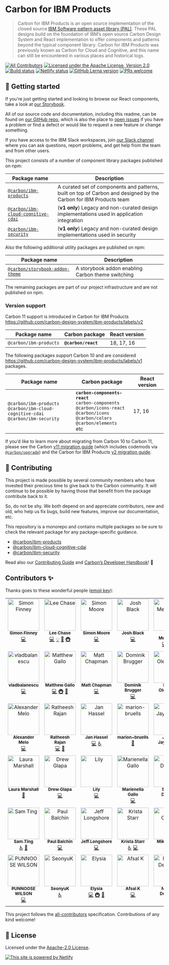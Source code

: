 # Carbon for IBM Products

> Carbon for IBM Products is an open source implementation of the closed source
> [IBM Software pattern asset library (PAL)](https://pages.github.ibm.com/cdai-design/pal/).
> These PAL designs build on the foundation of IBM’s open source Carbon Design
> System and React implementation to offer components and patterns beyond the
> typical component library. Carbon for IBM Products was previously known as
> Carbon for Cloud and Cognitive, and this name can still be encountered in
> various places and historical logs.

[![All Contributors](https://img.shields.io/github/all-contributors/carbon-design-system/ibm-products?color=ee8449)](#contributors-)
[![Licensed under the Apache License, Version 2.0](https://img.shields.io/badge/license-Apache--2.0-blue.svg)](https://github.com/carbon-design-system/ibm-products/blob/master/LICENSE)
[![Build status](https://github.com/carbon-design-system/ibm-products/actions/workflows/ci.yml/badge.svg)](https://github.com/carbon-design-system/ibm-products/actions/workflows/ci.yml)
[![Netlify status](https://img.shields.io/netlify/e8cd9972-0fc8-4c51-a911-e9a930ca6605)](https://app.netlify.com/sites/carbon-for-ibm-products/deploys)
[![GitHub Lerna version](https://img.shields.io/github/lerna-json/v/carbon-design-system/ibm-products)](https://lerna.js.org)
[![PRs welcome](https://img.shields.io/badge/PRs-welcome-brightgreen)](https://github.com/carbon-design-system/ibm-products/blob/master/.github/CONTRIBUTING.md)

## 🚀 Getting started

If you’re just getting started and looking to browse our React components, take
a look at [our Storybook](https://ibm-products.carbondesignsystem.com).

All of our source code and documentation, including this readme, can be found on
[our GitHub repo](https://github.com/carbon-design-system/ibm-products), which
is also the place to
[open issues](https://github.com/carbon-design-system/ibm-products/issues/new/choose)
if you have a problem or find a defect or would like to request a new feature or
change something.

If you have access to the IBM Slack workspaces, join
[our Slack channel](https://ibm-casdesign.slack.com/archives/C013ZTX0N6B) where
you can ask questions, report problems, and get help from the team and from
other users.

This project consists of a number of component library packages published on
npm:

| Package name                                                                                                          | Description                                                                                                       |
| --------------------------------------------------------------------------------------------------------------------- | ----------------------------------------------------------------------------------------------------------------- |
| [`@carbon/ibm-products`](./packages/ibm-products)                                                                     | A curated set of components and patterns, built on top of Carbon and designed by the Carbon for IBM Products team |
| [`@carbon/ibm-cloud-cognitive-cdai`](https://github.com/carbon-design-system/ibm-products/tree/main_v1/packages/cdai) | (**v1 only**) Legacy and non-curated design implementations used in application integration                       |
| [`@carbon/ibm-security`](https://github.com/carbon-design-system/ibm-products/tree/main_v1/packages/security)         | (**v1 only**) Legacy and non-curated design implementations used in security                                      |

Also the following additional utility packages are published on npm:

| Package name                                                             | Description                                       |
| ------------------------------------------------------------------------ | ------------------------------------------------- |
| [`@carbon/storybook-addon-theme`](./config/storybook-addon-carbon-theme) | A storybook addon enabling Carbon theme switching |

The remaining packages are part of our project infrastructure and are not
published on npm.

### Version support

Carbon 11 support is introduced in Carbon for IBM Products
<https://github.com/carbon-design-system/ibm-products/labels/v2>

| Package name           | Carbon package      | React version |
| ---------------------- | ------------------- | ------------- |
| `@carbon/ibm-products` | **`@carbon/react`** | 18, 17, 16    |

The following packages support Carbon 10 and are considered
<https://github.com/carbon-design-system/ibm-products/labels/v1> packages.

| Package name                                                                                     | Carbon package                                                                                                                                                   | React version |
| ------------------------------------------------------------------------------------------------ | ---------------------------------------------------------------------------------------------------------------------------------------------------------------- | ------------- |
| `@carbon/ibm-products`<br/> `@carbon/ibm-cloud-cognitive-cdai`<br/> `@carbon/ibm-security` <br/> | **`carbon-components-react`**<br/> `carbon-components`<br/> `@carbon/icons-react`<br/> `@carbon/icons` <br/> `@carbon/colors` <br/> `@carbon/elements` <br/> etc | 17, 16        |

If you’d like to learn more about migrating from Carbon 10 to Carbon 11, please
see the Carbon
[v11 migration guide](https://github.com/carbon-design-system/carbon/blob/main/docs/migration/v11.md)
(which includes codemods via
[`@carbon/upgrade`](https://github.com/carbon-design-system/carbon/blob/main/packages/upgrade/README.md))
and the Carbon for IBM Products
[v2 migration guide](https://github.com/carbon-design-system/ibm-products/blob/main/docs/guides/v2.md).

## 🙌 Contributing

This project is made possible by several community members who have invested
their precious time to give back to the Carbon community. It will continue to be
possible by having those that benefit from the package contribute back to it.

So, do not be shy. We both depend on and appreciate contributors, new and old,
who help us fix bugs, build new features, improve our documentation, etc.

This repository is a monorepo and contains multiple packages so be sure to check
the relevant package for any package-specific guidance.

- [@carbon/ibm-products](https://github.com/carbon-design-system/ibm-products/blob/master/.github/CONTRIBUTING.md)
- [@carbon/ibm-cloud-cognitive-cdai](./packages/cdai)
- [@carbon/ibm-security](./packages/security)

Read also our
[Contributing Guide](https://github.com/carbon-design-system/ibm-products/blob/master/.github/CONTRIBUTING.md)
and
[Carbon’s Developer Handbook](https://github.com/carbon-design-system/carbon/blob/master/docs/developer-handbook.md)!
👀

## Contributors ✨

Thanks goes to these wonderful people
([emoji key](https://allcontributors.org/docs/en/emoji-key)):

<!-- ALL-CONTRIBUTORS-LIST:START - Do not remove or modify this section -->
<!-- prettier-ignore-start -->
<!-- markdownlint-disable -->
<table>
  <tbody>
    <tr>
      <td align="center" valign="top" width="20%"><a href="http://simonfinney.dev"><img src="https://avatars2.githubusercontent.com/u/3846874?v=4?s=100" width="100px;" alt="Simon Finney"/><br /><sub><b>Simon Finney</b></sub></a><br /><a href="https://github.com/carbon-design-system/ibm-products/commits?author=SimonFinney" title="Code">💻</a></td>
      <td align="center" valign="top" width="20%"><a href="https://github.com/lee-chase"><img src="https://avatars0.githubusercontent.com/u/15086604?v=4?s=100" width="100px;" alt="Lee Chase"/><br /><sub><b>Lee Chase</b></sub></a><br /><a href="https://github.com/carbon-design-system/ibm-products/commits?author=lee-chase" title="Code">💻</a> <a href="#example-lee-chase" title="Examples">💡</a> <a href="https://github.com/carbon-design-system/ibm-products/pulls?q=is%3Apr+reviewed-by%3Alee-chase" title="Reviewed Pull Requests">👀</a> <a href="#infra-lee-chase" title="Infrastructure (Hosting, Build-Tools, etc)">🚇</a></td>
      <td align="center" valign="top" width="20%"><a href="https://github.com/moores2"><img src="https://avatars2.githubusercontent.com/u/6977424?v=4?s=100" width="100px;" alt="Simon Moore"/><br /><sub><b>Simon Moore</b></sub></a><br /><a href="https://github.com/carbon-design-system/ibm-products/commits?author=moores2" title="Code">💻</a></td>
      <td align="center" valign="top" width="20%"><a href="https://github.com/joshblack"><img src="https://avatars1.githubusercontent.com/u/3901764?v=4?s=100" width="100px;" alt="Josh Black"/><br /><sub><b>Josh Black</b></sub></a><br /><a href="https://github.com/carbon-design-system/ibm-products/commits?author=joshblack" title="Code">💻</a></td>
      <td align="center" valign="top" width="20%"><a href="http://davidmenendez.net"><img src="https://avatars1.githubusercontent.com/u/6370760?v=4?s=100" width="100px;" alt="David Menendez"/><br /><sub><b>David Menendez</b></sub></a><br /><a href="https://github.com/carbon-design-system/ibm-products/commits?author=davidmenendez" title="Code">💻</a> <a href="https://github.com/carbon-design-system/ibm-products/pulls?q=is%3Apr+reviewed-by%3Adavidmenendez" title="Reviewed Pull Requests">👀</a> <a href="#a11y-davidmenendez" title="Accessibility">️️️️♿️</a></td>
    </tr>
    <tr>
      <td align="center" valign="top" width="20%"><a href="https://github.com/vladbalanescu"><img src="https://avatars2.githubusercontent.com/u/16047402?v=4?s=100" width="100px;" alt="vladbalanescu"/><br /><sub><b>vladbalanescu</b></sub></a><br /><a href="https://github.com/carbon-design-system/ibm-products/commits?author=vladbalanescu" title="Code">💻</a></td>
      <td align="center" valign="top" width="20%"><a href="http://www.matthewdgallo.com"><img src="https://avatars0.githubusercontent.com/u/10215203?v=4?s=100" width="100px;" alt="Matthew Gallo"/><br /><sub><b>Matthew Gallo</b></sub></a><br /><a href="https://github.com/carbon-design-system/ibm-products/commits?author=matthewgallo" title="Code">💻</a> <a href="#infra-matthewgallo" title="Infrastructure (Hosting, Build-Tools, etc)">🚇</a> <a href="https://github.com/carbon-design-system/ibm-products/pulls?q=is%3Apr+reviewed-by%3Amatthewgallo" title="Reviewed Pull Requests">👀</a></td>
      <td align="center" valign="top" width="20%"><a href="https://github.com/asfordmatt"><img src="https://avatars2.githubusercontent.com/u/14233261?v=4?s=100" width="100px;" alt="Matt Chapman"/><br /><sub><b>Matt Chapman</b></sub></a><br /><a href="https://github.com/carbon-design-system/ibm-products/commits?author=asfordmatt" title="Code">💻</a></td>
      <td align="center" valign="top" width="20%"><a href="https://github.com/dbrugger"><img src="https://avatars1.githubusercontent.com/u/10086178?v=4?s=100" width="100px;" alt="Dominik Brugger"/><br /><sub><b>Dominik Brugger</b></sub></a><br /><a href="https://github.com/carbon-design-system/ibm-products/commits?author=dbrugger" title="Code">💻</a></td>
      <td align="center" valign="top" width="20%"><a href="https://github.com/polinaouk"><img src="https://avatars2.githubusercontent.com/u/24444328?v=4?s=100" width="100px;" alt="Polina Olemskaia"/><br /><sub><b>Polina Olemskaia</b></sub></a><br /><a href="https://github.com/carbon-design-system/ibm-products/commits?author=polinaouk" title="Code">💻</a></td>
    </tr>
    <tr>
      <td align="center" valign="top" width="20%"><a href="http://alexandermelo.com"><img src="https://avatars.githubusercontent.com/u/12755042?v=4?s=100" width="100px;" alt="Alexander Melo"/><br /><sub><b>Alexander Melo</b></sub></a><br /><a href="https://github.com/carbon-design-system/ibm-products/commits?author=AlexanderMelox" title="Code">💻</a></td>
      <td align="center" valign="top" width="20%"><a href="https://github.com/Ratheeshrajan"><img src="https://avatars.githubusercontent.com/u/305492?v=4?s=100" width="100px;" alt="Ratheesh Rajan"/><br /><sub><b>Ratheesh Rajan</b></sub></a><br /><a href="https://github.com/carbon-design-system/ibm-products/commits?author=Ratheeshrajan" title="Code">💻</a> <a href="https://github.com/carbon-design-system/ibm-products/pulls?q=is%3Apr+reviewed-by%3ARatheeshrajan" title="Reviewed Pull Requests">👀</a></td>
      <td align="center" valign="top" width="20%"><a href="https://janhassel.de"><img src="https://avatars.githubusercontent.com/u/28265588?v=4?s=100" width="100px;" alt="Jan Hassel"/><br /><sub><b>Jan Hassel</b></sub></a><br /><a href="https://github.com/carbon-design-system/ibm-products/commits?author=janhassel" title="Code">💻</a> <a href="#a11y-janhassel" title="Accessibility">️️️️♿️</a></td>
      <td align="center" valign="top" width="20%"><a href="https://github.com/marion-bruells"><img src="https://avatars.githubusercontent.com/u/51152537?v=4?s=100" width="100px;" alt="marion-bruells"/><br /><sub><b>marion-bruells</b></sub></a><br /><a href="#design-marion-bruells" title="Design">🎨</a></td>
      <td align="center" valign="top" width="20%"><a href="https://www.hellojagath.com"><img src="https://avatars.githubusercontent.com/u/29351394?v=4?s=100" width="100px;" alt="Jagath Jayakumar"/><br /><sub><b>Jagath Jayakumar</b></sub></a><br /><a href="https://github.com/carbon-design-system/ibm-products/commits?author=jagathgj" title="Code">💻</a></td>
    </tr>
    <tr>
      <td align="center" valign="top" width="20%"><a href="https://github.com/Laura-Marshall"><img src="https://avatars.githubusercontent.com/u/53219208?v=4?s=100" width="100px;" alt="Laura Marshall"/><br /><sub><b>Laura Marshall</b></sub></a><br /><a href="#design-Laura-Marshall" title="Design">🎨</a></td>
      <td align="center" valign="top" width="20%"><a href="https://github.com/glapadre"><img src="https://avatars.githubusercontent.com/u/25260547?v=4?s=100" width="100px;" alt="Drew Glapa"/><br /><sub><b>Drew Glapa</b></sub></a><br /><a href="https://github.com/carbon-design-system/ibm-products/commits?author=glapadre" title="Code">💻</a></td>
      <td align="center" valign="top" width="20%"><a href="https://linkedin.com/in/mslilypeng/"><img src="https://avatars.githubusercontent.com/u/3118961?v=4?s=100" width="100px;" alt="Lily"/><br /><sub><b>Lily</b></sub></a><br /><a href="https://github.com/carbon-design-system/ibm-products/commits?author=lily-peng" title="Code">💻</a></td>
      <td align="center" valign="top" width="20%"><a href="https://github.com/mgallo25"><img src="https://avatars.githubusercontent.com/u/23409382?v=4?s=100" width="100px;" alt="Marienella Gallo"/><br /><sub><b>Marienella Gallo</b></sub></a><br /><a href="https://github.com/carbon-design-system/ibm-products/commits?author=mgallo25" title="Code">💻</a></td>
      <td align="center" valign="top" width="20%"><a href="https://github.com/sdignum"><img src="https://avatars.githubusercontent.com/u/10590403?v=4?s=100" width="100px;" alt="Shelley Dignum"/><br /><sub><b>Shelley Dignum</b></sub></a><br /><a href="#design-sdignum" title="Design">🎨</a></td>
    </tr>
    <tr>
      <td align="center" valign="top" width="20%"><a href="https://github.com/thefirstartist"><img src="https://avatars.githubusercontent.com/u/40870771?v=4?s=100" width="100px;" alt="Sam Ting"/><br /><sub><b>Sam Ting</b></sub></a><br /><a href="#a11y-thefirstartist" title="Accessibility">️️️️♿️</a> <a href="#design-thefirstartist" title="Design">🎨</a></td>
      <td align="center" valign="top" width="20%"><a href="https://github.com/paul-balchin-ibm"><img src="https://avatars.githubusercontent.com/u/52505287?v=4?s=100" width="100px;" alt="Paul Balchin"/><br /><sub><b>Paul Balchin</b></sub></a><br /><a href="https://github.com/carbon-design-system/ibm-products/commits?author=paul-balchin-ibm" title="Code">💻</a></td>
      <td align="center" valign="top" width="20%"><a href="https://github.com/jlongshore"><img src="https://avatars.githubusercontent.com/u/25206522?v=4?s=100" width="100px;" alt="Jeff Longshore"/><br /><sub><b>Jeff Longshore</b></sub></a><br /><a href="https://github.com/carbon-design-system/ibm-products/commits?author=jlongshore" title="Code">💻</a></td>
      <td align="center" valign="top" width="20%"><a href="https://github.com/kristastarr"><img src="https://avatars.githubusercontent.com/u/21047571?v=4?s=100" width="100px;" alt="Krista Starr"/><br /><sub><b>Krista Starr</b></sub></a><br /><a href="#a11y-kristastarr" title="Accessibility">️️️️♿️</a> <a href="https://github.com/carbon-design-system/ibm-products/commits?author=kristastarr" title="Code">💻</a></td>
      <td align="center" valign="top" width="20%"><a href="http://mikeolasov.com"><img src="https://avatars.githubusercontent.com/u/27870459?v=4?s=100" width="100px;" alt="Mike Olasov"/><br /><sub><b>Mike Olasov</b></sub></a><br /><a href="#design-mikeolasov" title="Design">🎨</a></td>
    </tr>
    <tr>
      <td align="center" valign="top" width="20%"><a href="https://github.com/punnoosewilson"><img src="https://avatars.githubusercontent.com/u/40118548?v=4?s=100" width="100px;" alt="PUNNOOSE WILSON"/><br /><sub><b>PUNNOOSE WILSON</b></sub></a><br /><a href="https://github.com/carbon-design-system/ibm-products/commits?author=punnoosewilson" title="Code">💻</a></td>
      <td align="center" valign="top" width="20%"><a href="https://github.com/SeonyuK"><img src="https://avatars.githubusercontent.com/u/144151347?v=4?s=100" width="100px;" alt="SeonyuK"/><br /><sub><b>SeonyuK</b></sub></a><br /><a href="#a11y-SeonyuK" title="Accessibility">️️️️♿️</a></td>
      <td align="center" valign="top" width="20%"><a href="https://github.com/elycheea"><img src="https://avatars.githubusercontent.com/u/1717398?v=4?s=100" width="100px;" alt="Elysia"/><br /><sub><b>Elysia</b></sub></a><br /><a href="https://github.com/carbon-design-system/ibm-products/commits?author=elycheea" title="Code">💻</a> <a href="#infra-elycheea" title="Infrastructure (Hosting, Build-Tools, etc)">🚇</a> <a href="https://github.com/carbon-design-system/ibm-products/pulls?q=is%3Apr+reviewed-by%3Aelycheea" title="Reviewed Pull Requests">👀</a></td>
      <td align="center" valign="top" width="20%"><a href="http://iamafsal.in/"><img src="https://avatars.githubusercontent.com/u/9197089?v=4?s=100" width="100px;" alt="Afsal K"/><br /><sub><b>Afsal K</b></sub></a><br /><a href="https://github.com/carbon-design-system/ibm-products/commits?author=makafsal" title="Code">💻</a></td>
      <td align="center" valign="top" width="20%"><a href="https://github.com/devadula-nandan"><img src="https://avatars.githubusercontent.com/u/47176249?v=4?s=100" width="100px;" alt="Nandan Devadula"/><br /><sub><b>Nandan Devadula</b></sub></a><br /><a href="https://github.com/carbon-design-system/ibm-products/commits?author=devadula-nandan" title="Code">💻</a></td>
    </tr>
  </tbody>
</table>

<!-- markdownlint-restore -->
<!-- prettier-ignore-end -->

<!-- ALL-CONTRIBUTORS-LIST:END -->

This project follows the
[all-contributors](https://github.com/kentcdodds/all-contributors)
specification. Contributions of any kind welcome!

## 📝 License

Licensed under the
[Apache-2.0 License](https://github.com/carbon-design-system/ibm-products/blob/master/LICENSE).

[![This site is powered by Netlify](https://www.netlify.com/img/global/badges/netlify-color-accent.svg)](https://www.netlify.com)
